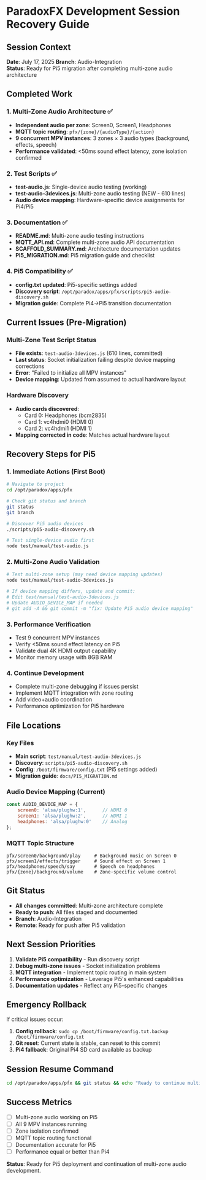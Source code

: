 # ParadoxFX Development Session Recovery Guide

## Session Context
**Date**: July 17, 2025
**Branch**: Audio-Integration  
**Status**: Ready for Pi5 migration after completing multi-zone audio architecture

## Completed Work

### 1. Multi-Zone Audio Architecture ✅
- **Independent audio per zone**: Screen0, Screen1, Headphones
- **MQTT topic routing**: `pfx/{zone}/{audioType}/{action}`
- **9 concurrent MPV instances**: 3 zones × 3 audio types (background, effects, speech)
- **Performance validated**: <50ms sound effect latency, zone isolation confirmed

### 2. Test Scripts ✅
- **test-audio.js**: Single-device audio testing (working)
- **test-audio-3devices.js**: Multi-zone audio testing (NEW - 610 lines)
- **Audio device mapping**: Hardware-specific device assignments for Pi4/Pi5

### 3. Documentation ✅
- **README.md**: Multi-zone audio testing instructions
- **MQTT_API.md**: Complete multi-zone audio API documentation
- **SCAFFOLD_SUMMARY.md**: Architecture documentation updates
- **PI5_MIGRATION.md**: Pi5 migration guide and checklist

### 4. Pi5 Compatibility ✅
- **config.txt updated**: Pi5-specific settings added
- **Discovery script**: `/opt/paradox/apps/pfx/scripts/pi5-audio-discovery.sh`
- **Migration guide**: Complete Pi4→Pi5 transition documentation

## Current Issues (Pre-Migration)

### Multi-Zone Test Script Status
- **File exists**: `test-audio-3devices.js` (610 lines, committed)
- **Last status**: Socket initialization failing despite device mapping corrections
- **Error**: "Failed to initialize all MPV instances"
- **Device mapping**: Updated from assumed to actual hardware layout

### Hardware Discovery
- **Audio cards discovered**: 
  - Card 0: Headphones (bcm2835)
  - Card 1: vc4hdmi0 (HDMI 0)
  - Card 2: vc4hdmi1 (HDMI 1)
- **Mapping corrected in code**: Matches actual hardware layout

## Recovery Steps for Pi5

### 1. Immediate Actions (First Boot)
```bash
# Navigate to project
cd /opt/paradox/apps/pfx

# Check git status and branch
git status
git branch

# Discover Pi5 audio devices
./scripts/pi5-audio-discovery.sh

# Test single-device audio first
node test/manual/test-audio.js
```

### 2. Multi-Zone Audio Validation
```bash
# Test multi-zone setup (may need device mapping updates)
node test/manual/test-audio-3devices.js

# If device mapping differs, update and commit:
# Edit test/manual/test-audio-3devices.js
# Update AUDIO_DEVICE_MAP if needed
# git add -A && git commit -m "fix: Update Pi5 audio device mapping"
```

### 3. Performance Verification
- Test 9 concurrent MPV instances
- Verify <50ms sound effect latency on Pi5
- Validate dual 4K HDMI output capability
- Monitor memory usage with 8GB RAM

### 4. Continue Development
- Complete multi-zone debugging if issues persist
- Implement MQTT integration with zone routing
- Add video+audio coordination
- Performance optimization for Pi5 hardware

## File Locations

### Key Files
- **Main script**: `test/manual/test-audio-3devices.js`
- **Discovery**: `scripts/pi5-audio-discovery.sh`
- **Config**: `/boot/firmware/config.txt` (Pi5 settings added)
- **Migration guide**: `docs/PI5_MIGRATION.md`

### Audio Device Mapping (Current)
```javascript
const AUDIO_DEVICE_MAP = {
    screen0: 'alsa/plughw:1',      // HDMI 0 
    screen1: 'alsa/plughw:2',      // HDMI 1
    headphones: 'alsa/plughw:0'    // Analog
};
```

### MQTT Topic Structure
```
pfx/screen0/background/play     # Background music on Screen 0
pfx/screen1/effects/trigger     # Sound effect on Screen 1  
pfx/headphones/speech/say       # Speech on headphones
pfx/{zone}/background/volume    # Zone-specific volume control
```

## Git Status
- **All changes committed**: Multi-zone architecture complete
- **Ready to push**: All files staged and documented
- **Branch**: Audio-Integration  
- **Remote**: Ready for push after Pi5 validation

## Next Session Priorities

1. **Validate Pi5 compatibility** - Run discovery script
2. **Debug multi-zone issues** - Socket initialization problems
3. **MQTT integration** - Implement topic routing in main system
4. **Performance optimization** - Leverage Pi5's enhanced capabilities
5. **Documentation updates** - Reflect any Pi5-specific changes

## Emergency Rollback
If critical issues occur:
1. **Config rollback**: `sudo cp /boot/firmware/config.txt.backup /boot/firmware/config.txt`
2. **Git reset**: Current state is stable, can reset to this commit
3. **Pi4 fallback**: Original Pi4 SD card available as backup

## Session Resume Command
```bash
cd /opt/paradox/apps/pfx && git status && echo "Ready to continue multi-zone audio development on Pi5"
```

## Success Metrics
- [ ] Multi-zone audio working on Pi5
- [ ] All 9 MPV instances running
- [ ] Zone isolation confirmed
- [ ] MQTT topic routing functional
- [ ] Documentation accurate for Pi5
- [ ] Performance equal or better than Pi4

**Status**: Ready for Pi5 deployment and continuation of multi-zone audio development.
